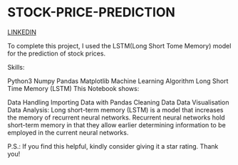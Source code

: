 # STOCK-PRICE-PREDICTION
[LINKEDIN](https://www.linkedin.com/in/akshita-s-13b239251/details/projects/)

To complete this project, I used the LSTM(Long Short Tome Memory) model for the prediction of stock prices.

Skills:

Python3
Numpy
Pandas
Matplotlib
Machine Learning Algorithm
Long Short Time Memory (LSTM)
This Notebook shows:

Data Handling
Importing Data with Pandas
Cleaning Data
Data Visualisation
Data Analysis:
Long short-term memory (LSTM) is a model that increases the memory of recurrent neural networks. Recurrent neural networks hold short-term memory in that they allow earlier determining information to be employed in the current neural networks.

P.S.: If you find this helpful, kindly consider giving it a star rating. Thank you!
